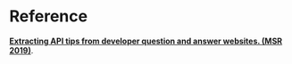# Reference
**[Extracting API tips from developer question and answer websites. (MSR 2019)](https://www.aclweb.org/anthology/D15-1258.pd://ieeexplore.ieee.org/document/8816774)**.
